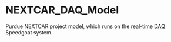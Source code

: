 # NEXTCAR_DAQ_Model

Purdue NEXTCAR project model, which runs on the real-time DAQ Speedgoat system.
